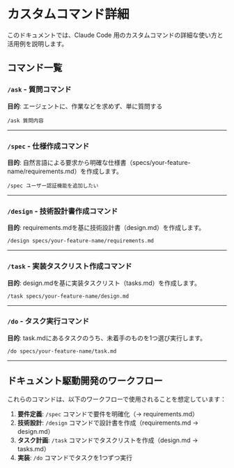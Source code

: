 # カスタムコマンド詳細

このドキュメントでは、Claude Code 用のカスタムコマンドの詳細な使い方と活用例を説明します。

## コマンド一覧

### `/ask` - 質問コマンド

**目的**: エージェントに、作業などを求めず、単に質問する

```
/ask 質問内容
```

---

### `/spec` - 仕様作成コマンド

**目的**: 自然言語による要求から明確な仕様書（specs/your-feature-name/requirements.md）を作成します。

```
/spec ユーザー認証機能を追加したい
```

---

### `/design` - 技術設計書作成コマンド

**目的**: requirements.mdを基に技術設計書（design.md）を作成します。

```
/design specs/your-feature-name/requirements.md
```

---

### `/task` - 実装タスクリスト作成コマンド

**目的**: design.mdを基に実装タスクリスト（tasks.md）を作成します。

```
/task specs/your-feature-name/design.md
```

---

### `/do` - タスク実行コマンド

**目的**: task.mdにあるタスクのうち、未着手のものを1つ選び実行します。

```
/do specs/your-feature-name/task.md
```

---

## ドキュメント駆動開発のワークフロー

これらのコマンドは、以下のワークフローで使用されることを想定しています：

1. **要件定義**: `/spec` コマンドで要件を明確化（→ requirements.md）
2. **技術設計**: `/design` コマンドで設計書を作成（requirements.md → design.md）
3. **タスク計画**: `/task` コマンドでタスクリストを作成（design.md → tasks.md）
4. **実装**:  `/do` コマンドでタスクを1つずつ実行